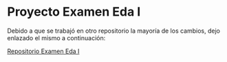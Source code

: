 # Proyecto Examen Eda I

Debido a que se trabajó en otro repositorio la mayoría de los cambios, dejo enlazado el mismo a continuación:

[Repositorio Examen Eda I](https://github.com/Iansaucedo/ExamenEdaI)
